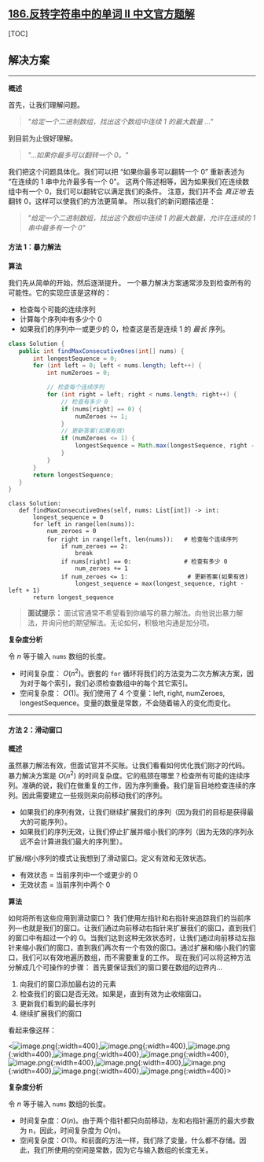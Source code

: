 ## [186.反转字符串中的单词 II 中文官方题解](https://leetcode.cn/problems/reverse-words-in-a-string-ii/solutions/100000/fan-zhuan-zi-fu-chuan-zhong-de-dan-ci-ii-wzli)
[TOC]

## 解决方案

---

 **概述**

 首先，让我们理解问题。

 > *"给定一个二进制数组，找出这个数组中连续 1 的最大数量 ..."*

 到目前为止很好理解。

 >*"...如果你最多可以翻转一个 0。"*


 我们把这个问题具体化。我们可以把 “如果你最多可以翻转一个 0” 重新表述为 “在连续的 1 串中允许最多有一个 0”。 这两个陈述相等，因为如果我们在连续数组中有一个 0，我们可以翻转它以满足我们的条件。 注意，我们并不会 *真正地* 去翻转 0，这样可以使我们的方法更简单。
 所以我们的新问题描述是：
 > *"给定一个二进制数组，找出这个数组中连续 1 的最大数量，允许在连续的 1 串中最多有一个 0"*

#### 方法 1：暴力解法

 **算法**

 我们先从简单的开始，然后逐渐提升。
 一个暴力解决方案通常涉及到检查所有的可能性。它的实现应该是这样的： 

 - 检查每个可能的连续序列 
 - 计算每个序列中有多少个 0
 - 如果我们的序列中一或更少的 0，检查这是否是连续 1 的 *最长* 序列。

 ```Java [slu1]
 class Solution {
    public int findMaxConsecutiveOnes(int[] nums) {
        int longestSequence = 0;
        for (int left = 0; left < nums.length; left++) {
            int numZeroes = 0;

            // 检查每个连续序列
            for (int right = left; right < nums.length; right++) {
                // 检查有多少 0
                if (nums[right] == 0) {
                    numZeroes += 1;
                }
                // 更新答案(如果有效)
                if (numZeroes <= 1) {
                    longestSequence = Math.max(longestSequence, right - left + 1);
                }
            }
        }
        return longestSequence;
    }
}
 ```

 ```Python3 [slu1]
 class Solution:
    def findMaxConsecutiveOnes(self, nums: List[int]) -> int:
        longest_sequence = 0
        for left in range(len(nums)):
            num_zeroes = 0
            for right in range(left, len(nums)):   # 检查每个连续序列
                if num_zeroes == 2:
                    break
                if nums[right] == 0:               # 检查有多少 0
                    num_zeroes += 1
                if num_zeroes <= 1:                 # 更新答案(如果有效)
                    longest_sequence = max(longest_sequence, right - left + 1)
        return longest_sequence
 ```

 > **面试提示：** 面试官通常不希望看到你编写的暴力解法。向他说出暴力解法，并询问他的期望解法。无论如何，积极地沟通是加分项。

**复杂度分析**

 令 $n$ 等于输入 `nums` 数组的长度。

* 时间复杂度： $O(n^2)$。嵌套的 `for` 循环将我们的方法变为二次方解决方案，因为对于每个索引，我们必须检查数组中的每个其它索引。
* 空间复杂度： $O(1)$。我们使用了 4 个变量：left, right, numZeroes, longestSequence。变量的数量是常数，不会随着输入的变化而变化。

---

#### 方法 2：滑动窗口

 **概述**

 虽然暴力解法有效，但面试官并不买账。让我们看看如何优化我们刚才的代码。
 暴力解决方案是 $O(n^2)$ 的时间复杂度。它的瓶颈在哪里？检查所有可能的连续序列。准确的说，我们在做重复的工作，因为序列重叠。我们是盲目地检查连续的序列。因此需要建立一些规则来向前移动我们的序列。

* 如果我们的序列有效，让我们继续扩展我们的序列（因为我们的目标是获得最大的可能序列）。
* 如果我们的序列无效，让我们停止扩展并缩小我们的序列（因为无效的序列永远不会计算进我们最大的序列里）。

 扩展/缩小序列的模式让我想到了滑动窗口。定义有效和无效状态。

* 有效状态 = 当前序列中一个或更少的 0 
* 无效状态 = 当前序列中两个 0

**算法**

如何将所有这些应用到滑动窗口？
 我们使用左指针和右指针来追踪我们的当前序列—也就是我们的窗口。让我们通过向前移动右指针来扩展我们的窗口，直到我们的窗口中有超过一个的 0。当我们达到这种无效状态时，让我们通过向前移动左指针来缩小我们的窗口，直到我们再次有一个有效的窗口。通过扩展和缩小我们的窗口，我们可以有效地遍历数组，而不需要重复的工作。
现在我们可以将这种方法分解成几个可操作的步骤：
首先要保证我们的窗口要在数组的边界内... 

 1. 向我们的窗口添加最右边的元素
 2. 检查我们的窗口是否无效。如果是，直到有效为止收缩窗口。
 3. 更新我们看到的最长序列
 4. 继续扩展我们的窗口

 看起来像这样：

 <![image.png](https://pic.leetcode.cn/1692240845-GaWlpX-image.png){:width=400},![image.png](https://pic.leetcode.cn/1692240847-IGghjx-image.png){:width=400},![image.png](https://pic.leetcode.cn/1692240850-AZOIaN-image.png){:width=400},![image.png](https://pic.leetcode.cn/1692240852-bUVPGk-image.png){:width=400},![image.png](https://pic.leetcode.cn/1692240855-mMMzde-image.png){:width=400},![image.png](https://pic.leetcode.cn/1692240857-MYeNSv-image.png){:width=400},![image.png](https://pic.leetcode.cn/1692240860-HwaNNj-image.png){:width=400},![image.png](https://pic.leetcode.cn/1692240862-TpLECb-image.png){:width=400},![image.png](https://pic.leetcode.cn/1692240864-QjDTbW-image.png){:width=400},![image.png](https://pic.leetcode.cn/1692240867-JhGMtr-image.png){:width=400}>

 **复杂度分析**

 令 $n$ 等于输入 `nums` 数组的长度。

* 时间复杂度：$O(n)$。由于两个指针都只向前移动，左和右指针遍历的最大步数为 n，因此，时间复杂度为 $O(n)$。
* 空间复杂度：$O(1)$。和前面的方法一样，我们除了变量，什么都不存储。因此，我们所使用的空间是常数，因为它与输入数组的长度无关。